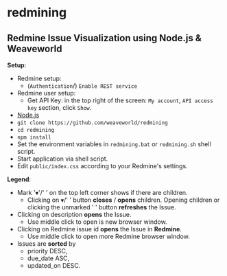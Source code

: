 # redmining

## Redmine Issue Visualization using Node.js &amp; Weaveworld

**Setup**:
   * Redmine setup:
     * (`Authentication`/) `Enable REST service`
   * Redmine user setup:
     * Get API Key: in the top right of the screen: `My account`, `API access key` section, click `Show`.
   * [Node.js](https://nodejs.org/en/download/)
   * `git clone https://github.com/weaveworld/redmining`
   * `cd redmining`
   * `npm install`
   * Set the environment variables in `redmining.bat` or `redmining.sh` shell script. 
   * Start application via shell script. 
   * Edit `public/index.css` according to your Redmine's settings.

**Legend**:
  * Mark '`▼`'/'&nbsp;' on the top left corner shows if there are children. 
    * Clicking on `▼`/'&nbsp;' button **closes** / **opens** children. Opening children or clicking the unmarked ' ' button **refreshes** the Issue.
  * Clicking on description **opens** the Issue.
    * Use middle click to open is new browser window. 
  * Clicking on Redmine issue id **opens** the Issue in **Redmine**. 
    * Use middle click to open more Redmine browser window.
  * Issues are **sorted** by
    * priority DESC,
    * due_date ASC,
    * updated_on DESC.
